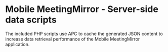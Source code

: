 Mobile MeetingMirror - Server-side data scripts
=========

The included PHP scripts use APC to cache the generated JSON content to increase data retrieval performance of the Mobile MeetingMirror application.